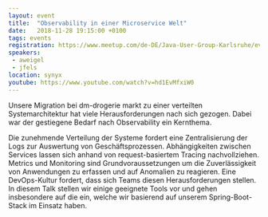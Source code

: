 ```yaml
---
layout: event
title:  "Observability in einer Microservice Welt"
date:   2018-11-28 19:15:00 +0100
tags: events
registration: https://www.meetup.com/de-DE/Java-User-Group-Karlsruhe/events/256273909/
speakers:
 - aweigel
 - jfels
location: synyx
youtube: https://www.youtube.com/watch?v=hd1EvMfxiW0
---
```


Unsere Migration bei dm-drogerie markt zu einer verteilten Systemarchitektur hat viele Herausforderungen nach sich gezogen. Dabei war der gestiegene Bedarf nach Observability ein Kernthema.

Die zunehmende Verteilung der Systeme fordert eine Zentralisierung der Logs zur Auswertung von Geschäftsprozessen. Abhängigkeiten zwischen Services lassen sich anhand von request-basiertem Tracing nachvollziehen. Metrics und Monitoring sind Grundvoraussetzungen um die Zuverlässigkeit von Anwendungen zu erfassen und auf Anomalien zu reagieren. Eine DevOps-Kultur fordert, dass sich Teams diesen Herausforderungen stellen. In diesem Talk stellen wir einige geeignete Tools vor und gehen insbesondere auf die ein, welche wir basierend auf unserem Spring-Boot-Stack im Einsatz haben.
